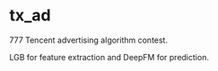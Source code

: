 # tx_ad
777
Tencent advertising algorithm contest.

LGB for feature extraction and DeepFM for prediction.
